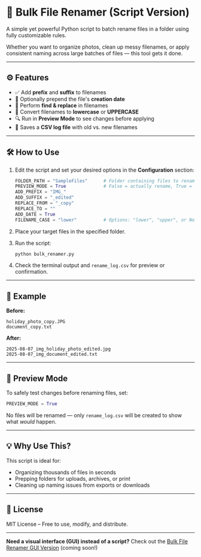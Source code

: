 # 🧾 Bulk File Renamer (Script Version)

A simple yet powerful Python script to batch rename files in a folder using fully customizable rules.

Whether you want to organize photos, clean up messy filenames, or apply consistent naming across large batches of files — this tool gets it done.

---

## ⚙️ Features

- ✅ Add **prefix** and **suffix** to filenames
- 📆 Optionally prepend the file's **creation date**
- 🔁 Perform **find & replace** in filenames
- 🔡 Convert filenames to **lowercase** or **UPPERCASE**
- 🔍 Run in **Preview Mode** to see changes before applying
- 📝 Saves a **CSV log file** with old vs. new filenames

---

## 🛠️ How to Use

1. Edit the script and set your desired options in the **Configuration** section:
   ```python
   FOLDER_PATH = "SampleFiles"      # Folder containing files to rename
   PREVIEW_MODE = True              # False = actually rename, True = dry-run
   ADD_PREFIX = "IMG_"
   ADD_SUFFIX = "_edited"
   REPLACE_FROM = "_copy"
   REPLACE_TO = ""
   ADD_DATE = True
   FILENAME_CASE = "lower"          # Options: "lower", "upper", or None
   ```

2. Place your target files in the specified folder.

3. Run the script:
   ```bash
   python bulk_renamer.py
   ```

4. Check the terminal output and `rename_log.csv` for preview or confirmation.

---

## 📁 Example

**Before:**
```
holiday_photo_copy.JPG
document_copy.txt
```

**After:**
```
2025-08-07_img_holiday_photo_edited.jpg
2025-08-07_img_document_edited.txt
```

---

## 🧠 Preview Mode

To safely test changes before renaming files, set:

```python
PREVIEW_MODE = True
```

No files will be renamed — only `rename_log.csv` will be created to show what *would* happen.

---

## 💡 Why Use This?

This script is ideal for:
- Organizing thousands of files in seconds
- Prepping folders for uploads, archives, or print
- Cleaning up naming issues from exports or downloads

---

## 📄 License

MIT License – Free to use, modify, and distribute.

---

**Need a visual interface (GUI) instead of a script?**
Check out the [Bulk File Renamer GUI Version](https://github.com/yourusername/bulk_renamer_gui) (coming soon!)
